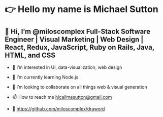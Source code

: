 # 👉 Hello my name is Michael Sutton

## 👋  Hi, I’m @miloscomplex Full-Stack Software Engineer | Visual Marketing | Web Design | React, Redux, JavaScript, Ruby on Rails, Java, HTML, and CSS

- 👀  I’m interested in UI, data-visualization, web design 

- 🌱  I’m currently learning Node.js

- 💞️  I’m looking to collaborate on all things web & visual generation 

- 📫  How to reach me hicallmesutton@gmail.com

- :construction: https://github.com/miloscomplex/draword

<!---
miloscomplex/miloscomplex is a ✨ special ✨ repository because its `README.md` (this file) appears on your GitHub profile.
You can click the Preview link to take a look at your changes.
--->
